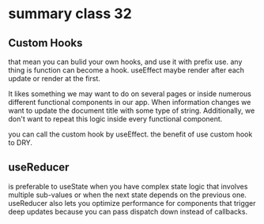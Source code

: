 # summary class 32

## Custom Hooks
that mean you can bulid your own hooks, and use it with prefix use. any thing is function can become a hook. useEffect maybe render after each update or render at the first.

It likes something we may want to do on several pages or inside numerous different functional components in our app. When information changes we want to update the document title with some type of string. Additionally, we don't want to repeat this logic inside every functional component. 

you can call the custom hook by useEffect. the benefit of use custom hook to DRY.

## useReducer 
is preferable to useState when you have complex state logic that involves multiple sub-values or when the next state depends on the previous one. useReducer also lets you optimize performance for components that trigger deep updates because you can pass dispatch down instead of callbacks.